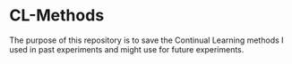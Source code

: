 # CL-Methods
The purpose of this repository is to save the Continual Learning methods I used in past experiments and might use for future experiments.
